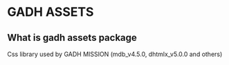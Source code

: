# GADH ASSETS

## What is gadh assets package

Css library used by GADH MISSION (mdb_v4.5.0, dhtmlx_v5.0.0 and others)